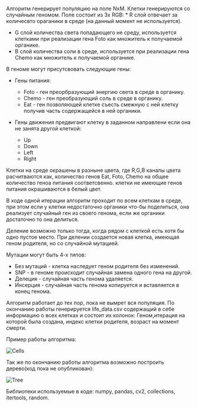 Алгоритм генерирует популяцию на поле NxM. Клетки генерируются со случайным геномом.
Поле состоит из 3х RGB:
	* R слой отвечает за количесвто ораганики в среде (на данный момент не используется).
  * G слой количества света попадающего не среду, используется клетками при реализации гена Foto как множитель к получаемой органике.
  * B слой количества соли в среде, используется при реализации гена Chemo как множитель к получаемой органике.

В геноме могут присутсвовать следующие гены:
* Гены питания:
	* Foto - ген преорбразующий энергию света в среде в органику.
	* Chemo - ген преобразующий соль в среде в органику.
	* Eat - ген позволяющей клетке съесть смежную с ней клетку получив часть содержащейся в ней органики.
  
* Гены движения предвигают клетку в заданном направлени если она не занята другой клеткой:
	* Up
	* Down
  * Left
  * Right

Клетки на среде окрашены в разныне цвета, где R,G,B каналы цвета расчитваются как, количество генов Eat, Foto, Chemo на общее количество геноа питания соответсвенно. клетки не имеющие генов питания окрашиваются в белый цвет.

В ходе одной итерации алгоритм проходит по всем клеткам в среде, при этом если у клетки недостаточно органики что-бы поделиться, она реализует случайный ген из своего генома, если же органики достаточно то она делиться.

Деление возможно только тогда, когда рядом с клеткой есть хотя бы одно пустое место. При делении создается новая клетка, имеющая геном родителя, но со случайной мутацией.

Мутации могут быть 4-х типов:
  * Без мутаций - клетка наследует геном родителя без изменений.
  * SNP - в геноме происходит случайная замена одного гена на другой.
  * Делеция - случайная часть генома удаляется.
  * Инсерция - случайная часть генома копируется и вставляется в конец генома.
  
Алгоритм работает до тех пор, пока не вымрет вся популяция. По окончанию работы генерируется life_data.csv содержащий в себе информацию о всех клетках и состоит их колонок: Геном,итерация на которой была создана, индекс клетки родителя, возраст на момент смерти.

Пример работы алгоритма:

![Cells](https://drive.google.com/uc?export=view&id=10shA03D71XHaSDRJ44oj6bN2dkieJ6VU)

Так же по окончанию работы алгоритма возможно построить дерево(код пока не опубликован):

![Tree](https://drive.google.com/uc?export=view&id=1o8SJi-ceCMKjsC10t6IbG8T5fQEkaaMk)

Библиотеки используемые в коде: numpy, pandas, cv2, collections, itertools, random.

